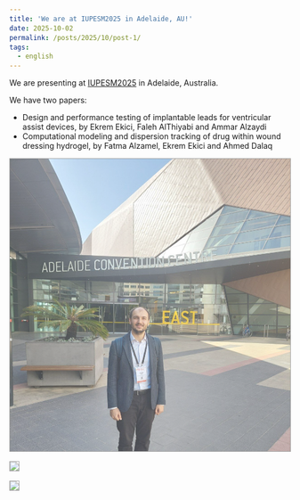 ```yaml
---
title: 'We are at IUPESM2025 in Adelaide, AU!'
date: 2025-10-02
permalink: /posts/2025/10/post-1/
tags:
  - english
---
```


We are presenting at [IUPESM2025](https://wc2025.org/) in Adelaide, Australia. 

We have two papers:

- Design and performance testing of implantable leads for ventricular assist devices, by Ekrem Ekici, Faleh AlThiyabi and Ammar Alzaydi 
- Computational modeling and dispersion tracking of drug within wound dressing hydrogel, by Fatma Alzamel, Ekrem Ekici and Ahmed Dalaq

[<img src="/images/posts/2025/IUPESM_entrance.jpeg" 
      style="border: 1px solid grey; opacity: 0.7; transition: 0.3s;" 
      onmouseover="this.style.opacity=1;" 
      onmouseout="this.style.opacity=0.7;">](/images/posts/2025/IUPESM_entrance.jpeg)

[<img src="/images/posts/2025/IUPESM_acknowledgement.jpeg" 
      style="border: 1px solid grey; opacity: 0.7; transition: 0.3s;" 
      onmouseover="this.style.opacity=1;" 
      onmouseout="this.style.opacity=0.7;">](/images/posts/2025/IUPESM_acknowledgement.jpeg)

[<img src="/images/posts/2025/IUPESM_motivation.jpeg" 
      style="border: 1px solid grey; opacity: 0.7; transition: 0.3s;" 
      onmouseover="this.style.opacity=1;" 
      onmouseout="this.style.opacity=0.7;">](/images/posts/2025/IUPESM_motivation.jpeg)
